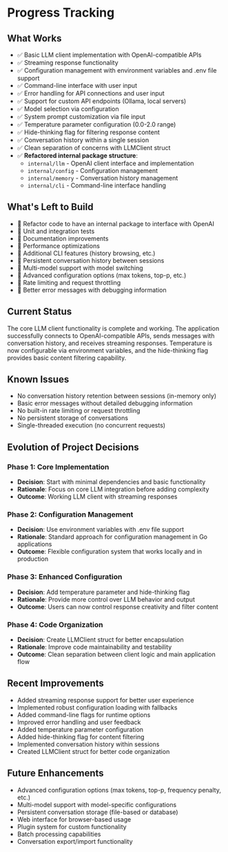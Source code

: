 # Progress Tracking

## What Works
- ✅ Basic LLM client implementation with OpenAI-compatible APIs
- ✅ Streaming response functionality
- ✅ Configuration management with environment variables and .env file support
- ✅ Command-line interface with user input
- ✅ Error handling for API connections and user input
- ✅ Support for custom API endpoints (Ollama, local servers)
- ✅ Model selection via configuration
- ✅ System prompt customization via file input
- ✅ Temperature parameter configuration (0.0-2.0 range)
- ✅ Hide-thinking flag for filtering response content
- ✅ Conversation history within a single session
- ✅ Clean separation of concerns with LLMClient struct
- ✅ **Refactored internal package structure**:
  - `internal/llm` - OpenAI client interface and implementation
  - `internal/config` - Configuration management
  - `internal/memory` - Conversation history management
  - `internal/cli` - Command-line interface handling

## What's Left to Build
- 🔄 Refactor code to have an internal package to interface with OpenAI
- 🔲 Unit and integration tests
- 🔲 Documentation improvements
- 🔲 Performance optimizations
- 🔲 Additional CLI features (history browsing, etc.)
- 🔲 Persistent conversation history between sessions
- 🔲 Multi-model support with model switching
- 🔲 Advanced configuration options (max tokens, top-p, etc.)
- 🔲 Rate limiting and request throttling
- 🔲 Better error messages with debugging information

## Current Status
The core LLM client functionality is complete and working. The application successfully connects to OpenAI-compatible APIs, sends messages with conversation history, and receives streaming responses. Temperature is now configurable via environment variables, and the hide-thinking flag provides basic content filtering capability.

## Known Issues
- No conversation history retention between sessions (in-memory only)
- Basic error messages without detailed debugging information
- No built-in rate limiting or request throttling
- No persistent storage of conversations
- Single-threaded execution (no concurrent requests)

## Evolution of Project Decisions
### Phase 1: Core Implementation
- **Decision**: Start with minimal dependencies and basic functionality
- **Rationale**: Focus on core LLM integration before adding complexity
- **Outcome**: Working LLM client with streaming responses

### Phase 2: Configuration Management
- **Decision**: Use environment variables with .env file support
- **Rationale**: Standard approach for configuration management in Go applications
- **Outcome**: Flexible configuration system that works locally and in production

### Phase 3: Enhanced Configuration
- **Decision**: Add temperature parameter and hide-thinking flag
- **Rationale**: Provide more control over LLM behavior and output
- **Outcome**: Users can now control response creativity and filter content

### Phase 4: Code Organization
- **Decision**: Create LLMClient struct for better encapsulation
- **Rationale**: Improve code maintainability and testability
- **Outcome**: Clean separation between client logic and main application flow

## Recent Improvements
- Added streaming response support for better user experience
- Implemented robust configuration loading with fallbacks
- Added command-line flags for runtime options
- Improved error handling and user feedback
- Added temperature parameter configuration
- Added hide-thinking flag for content filtering
- Implemented conversation history within sessions
- Created LLMClient struct for better code organization

## Future Enhancements
- Advanced configuration options (max tokens, top-p, frequency penalty, etc.)
- Multi-model support with model-specific configurations
- Persistent conversation storage (file-based or database)
- Web interface for browser-based usage
- Plugin system for custom functionality
- Batch processing capabilities
- Conversation export/import functionality

